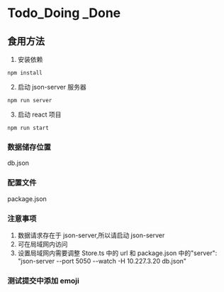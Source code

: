 # Todo_Doing \_Done

## 食用方法

1. 安装依赖

```
npm install
```

2. 启动 json-server 服务器

```
npm run server
```

3. 启动 react 项目

```
npm run start
```

### 数据储存位置

db.json

### 配置文件

package.json

### 注意事项

1. 数据请求存在于 json-server,所以请启动 json-server
2. 可在局域网内访问
3. 设置局域网内需要调整 Store.ts 中的 url 和 package.json 中的"server": "json-server --port 5050 --watch -H 10.227.3.20 db.json"

### 测试提交中添加 emoji
